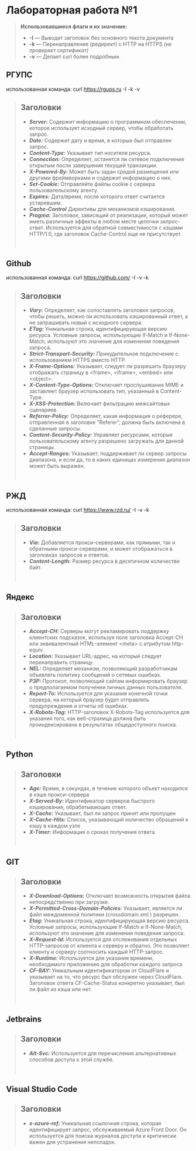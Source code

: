 Лабораторная работа №1 
=

> **Использовавшиеся флаги и их значение:**
>* **-I** — Выводит заголовок без основного текста документа <br>
>* **-k** — Перенаправление (редирект) с HTTP на HTTPS *(не проверяет сертификат)*<br>
>* **-v** — Делает curl более подробным.

РГУПС
-

использованная команда: curl https://rgups.ru -I -k -v

>**Заголовки**
>-
>* ***Server:*** Содержит информацию о программном обеспечении, которое использует исходный сервер, чтобы обработать запрос.
>* ***Date:*** Содержит дату и время, в которые был отправлен запрос.
>* ***Content-Type:*** Указывает тип носителя ресурса.
>* ***Connection:*** Определяет, останется ли сетевое подключение открытым после завершения текущей транзакции.
>* ***X-Powered-By:*** Может быть задан средой размещения или другими фреймворками и содержит информацию о них.
>* ***Set-Cookie:*** Отправляйте файлы cookie с сервера пользовательскому агенту.
>* ***Expires:*** Дата/время, после которого ответ считается устаревшим.
>* ***Cache-Control*** Директивы для механизмов кэширования.
>* ***Pragma:*** Заголовок, зависящий от реализации, который может иметь различные эффекты в любом месте цепочки запрос-ответ. Используется для обратной совместимости с кэшами HTTP/1.0, где заголовок Cache-Control еще не присутствует.
><br>


Github
-
использованная команда: curl https://github.com/ -I -v -k

>**Заголовки**
>-
>* ***Vary:*** Определяет, как сопоставлять заголовки запросов, чтобы решить, можно ли использовать кэшированный ответ, а не запрашивать новый с исходного сервера.
>* ***ETag:*** Уникальная строка, идентифицирующая версию ресурса. Условные запросы, использующие If-Match и If-None-Match, используют это значение для изменения поведения запроса.
>* ***Strict-Transport-Security:*** Принудительное подключение с использованием HTTPS вместо HTTP.
>* ***X-Frame-Options:*** Указывает, следует ли разрешить браузеру отображать страницу в \<frame>, \<iframe>, \<embed> или \<object>.
>* ***X-Content-Type-Options:*** Отключает прослушивание MIME и заставляет браузер использовать тип, указанный в Content-Type.
>* ***X-XSS-Protection:*** Включает фильтрацию межсайтовых сценариев.
>* ***Referrer-Policy:*** Определяет, какая информация о реферере, отправленная в заголовке "Referer", должна быть включена в сделанные запросы.
>* ***Content-Security-Policy:*** Управляет ресурсами, которые пользовательскому агенту разрешено загружать для данной страницы.
>* ***Accept-Ranges:*** Указывает, поддерживает ли сервер запросы диапазона, и если да, то в каких единицах измерения диапазон может быть выражен.
>
><br>

РЖД
-

использованная команда: curl https://www.rzd.ru/ -I -v -k
>**Заголовки**
>-
>* ***Via:*** Добавляется прокси-серверами, как прямыми, так и обратными прокси-серверами, и может отображаться в заголовках запросов и ответов.
>* ***Content-Length:*** Размер ресурса в десятичном количестве байт.
><br>


Яндекс
-
>**Заголовки**
>-
>* ***Accept-CH:*** Серверы могут рекламировать поддержку клиентских подсказок, используя поле заголовка Accept-CH или эквивалентный HTML-элемент \<meta> с атрибутом http-equiv.
>* ***Location:*** Указывает URL-адрес, на который следует перенаправить страницу.
>* ***NEL:*** Определяет механизм, позволяющий разработчикам объявлять политику сообщений о сетевых ошибках.
>* ***P3P:*** Протокол, позволяющий сайтам информировать браузер о предполагаемом получении личных данных пользователя.
>* ***Report-To:*** Используется для указания конечной точки сервера, на который браузер будет отправлять предупреждения и отчеты об ошибках.
>* ***X-Robots-Tag:*** HTTP-заголовок X-Robots-Tag используется для указания того, как веб-страница должна быть проиндексирована в результатах общедоступного поиска.
><br>


Python
-
>**Заголовки**
>-
>* ***Age:*** Время, в секундах, в течение которого объект находился в кэше прокси-сервера
>* ***X-Served-By:*** Идентификатор серверов быстрого кэширования, обрабатывающих ответ.
>* ***X-Cache:*** Указывает, был ли запрос принят или пропущен
>* ***X-Cache-Hits:*** Список, указывающий количество обращений к кэшу в каждом узле
>* ***X-Timer:*** Информация о сроках получения ответа
><br>


GIT
-
>**Заголовки**
>-
>* ***X-Download-Options:*** Отключает возможность открытия файла непосредственно при загрузке.
>* ***X-Permitted-Cross-Domain-Policies:*** Указывает, является ли файл междоменной политики (crossdomain.xml ) разрешен.
>* ***Etag:*** Уникальная строка, идентифицирующая версию ресурса. Условные запросы, использующие If-Match и If-None-Match, используют это значение для изменения поведения запроса.
>* ***X-Request-Id:*** Используется для отслеживания отдельных HTTP-запросов от клиента к серверу и обратно. Это позволяет клиенту и серверу соотносить каждый HTTP-запрос.
>* ***X-Runtime:*** Используется для указания времени, необходимого приложению для обработки каждого запроса
>* ***CF-RAY:*** Уникальным идентификатором от CloudFlare и указывает на то, что ресурс был обслужен через CloudFlare. Заголовок ответа CF-Cache-Status конкретно указывает, был ли файл из кэша или нет.
><br>


Jetbrains
-
>**Заголовки**
>-
>* ***Alt-Svc:*** Используется для перечисления альтернативных способов доступа к этой службе.
><br>


Visual Studio Code
-
>**Заголовки**
>-
>* ***x-azure-ref:*** Уникальная ссылочная строка, которая идентифицирует запрос, обслуживаемый Azure Front Door. Он используется для поиска журналов доступа и критически важен для устранения неполадок.